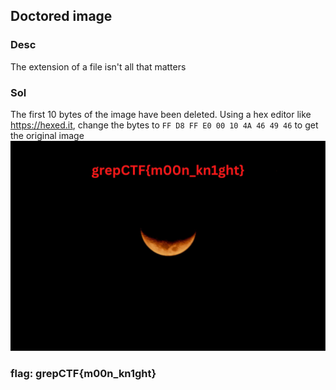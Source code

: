 ## Doctored image

### Desc
The extension of a file isn't all that matters


### Sol
The first 10 bytes of the image have been deleted. Using a hex editor like https://hexed.it, change the bytes to ```FF D8 FF E0 00 10 4A 46 49 46``` to get the original image
![original image](original.jpg)

### flag: grepCTF{m00n_kn1ght}
